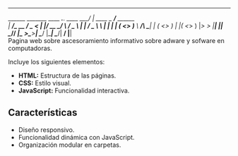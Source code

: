 __________                                    __           ___________            
\______   \_______  ____ ___.__. ____   _____/  |_  ____   \__    ___/___ ______  
 |     ___/\_  __ \/  _ <   |  |/ __ \_/ ___\   __\/  _ \    |    | /  _ \\____ \ 
 |    |     |  | \(  <_> )___  \  ___/\  \___|  | (  <_> )   |    |(  <_> )  |_> >
 |____|     |__|   \____// ____|\____ >\_____>__|  \____/    |____| \____/|   __/ 
                                                                          |__|    
Pagina web sobre ascesoramiento informativo sobre adware y sofware en computadoras. 

Incluye los siguientes elementos:
- **HTML:** Estructura de las páginas.
- **CSS:** Estilo visual.
- **JavaScript:** Funcionalidad interactiva.

## Características
- Diseño responsivo.
- Funcionalidad dinámica con JavaScript.
- Organización modular en carpetas.

